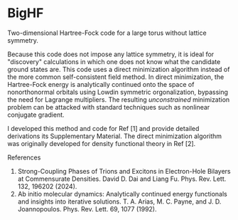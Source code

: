 # BigHF
Two-dimensional Hartree-Fock code for a large torus without lattice symmetry.

Because this code does not impose any lattice symmetry, it is ideal for "discovery" calculations in which one does not know what the candidate ground states are. This code uses a direct minimization algorithm instead of the more common self-consistent field method. In direct minimization, the Hartree-Fock energy is analytically continued onto the space of nonorthonormal orbitals using Lowdin symmetric orgonalization, bypassing the need for Lagrange multipliers. The resulting _unconstrained_ minimization problem can be attacked with standard techniques such as nonlinear conjugate gradient.

I developed this method and code for Ref [1] and provide detailed derivations its Supplementary Material. The direct minimization algorithm was originally developed for density functional theory in Ref [2].

References
1. Strong-Coupling Phases of Trions and Excitons in Electron-Hole Bilayers at Commensurate Densities. David D. Dai and Liang Fu. Phys. Rev. Lett. 132, 196202 (2024).
2. Ab initio molecular dynamics: Analytically continued energy functionals and insights into iterative solutions. T. A. Arias, M. C. Payne, and J. D. Joannopoulos. Phys. Rev. Lett. 69, 1077 (1992).
